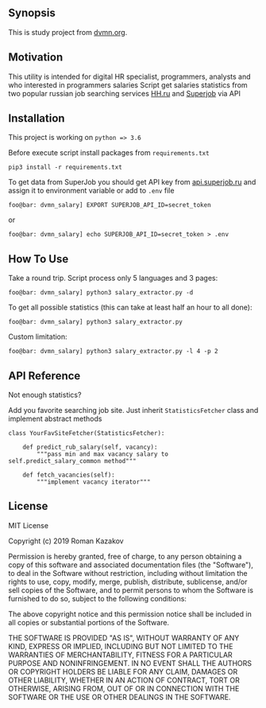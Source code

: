## Synopsis

This is study project from [dvmn.org](http://dvmn.org).

## Motivation

This utility is intended for digital HR specialist, programmers, analysts and who interested in programmers salaries
Script get salaries statistics from two popular russian job searching services [HH.ru](https://hh.ru) and [Superjob](http://superjob.ru) via API

## Installation

This project is working on `python => 3.6`

Before execute script install packages from ```requirements.txt```

```pip3 install -r requirements.txt``` 

To get data from SuperJob you should get API key from [api.superjob.ru](https://api.superjob.ru/) and
assign it to environment variable or add to `.env` file

```console
foo@bar: dvmn_salary] EXPORT SUPERJOB_API_ID=secret_token
```

or

```console
foo@bar: dvmn_salary] echo SUPERJOB_API_ID=secret_token > .env
```


## How To Use

Take a round trip. Script process only 5 languages and 3 pages: 

```console
foo@bar: dvmn_salary] python3 salary_extractor.py -d
```


To get all possible statistics (this can take at least half an hour to all done):
```console
foo@bar: dvmn_salary] python3 salary_extractor.py
```

Custom limitation:

```console
foo@bar: dvmn_salary] python3 salary_extractor.py -l 4 -p 2
```


## API Reference

Not enough statistics?

Add you favorite searching job site. Just inherit `StatisticsFetcher` class
and implement abstract methods

```
class YourFavSiteFetcher(StatisticsFetcher):
    
    def predict_rub_salary(self, vacancy):
        """pass min and max vacancy salary to self.predict_salary_common method"""

    def fetch_vacancies(self):
        """implement vacancy iterator"""
```

## License

MIT License

Copyright (c) 2019 Roman Kazakov

Permission is hereby granted, free of charge, to any person obtaining a copy
of this software and associated documentation files (the "Software"), to deal
in the Software without restriction, including without limitation the rights
to use, copy, modify, merge, publish, distribute, sublicense, and/or sell
copies of the Software, and to permit persons to whom the Software is
furnished to do so, subject to the following conditions:

The above copyright notice and this permission notice shall be included in all
copies or substantial portions of the Software.

THE SOFTWARE IS PROVIDED "AS IS", WITHOUT WARRANTY OF ANY KIND, EXPRESS OR
IMPLIED, INCLUDING BUT NOT LIMITED TO THE WARRANTIES OF MERCHANTABILITY,
FITNESS FOR A PARTICULAR PURPOSE AND NONINFRINGEMENT. IN NO EVENT SHALL THE
AUTHORS OR COPYRIGHT HOLDERS BE LIABLE FOR ANY CLAIM, DAMAGES OR OTHER
LIABILITY, WHETHER IN AN ACTION OF CONTRACT, TORT OR OTHERWISE, ARISING FROM,
OUT OF OR IN CONNECTION WITH THE SOFTWARE OR THE USE OR OTHER DEALINGS IN THE
SOFTWARE.